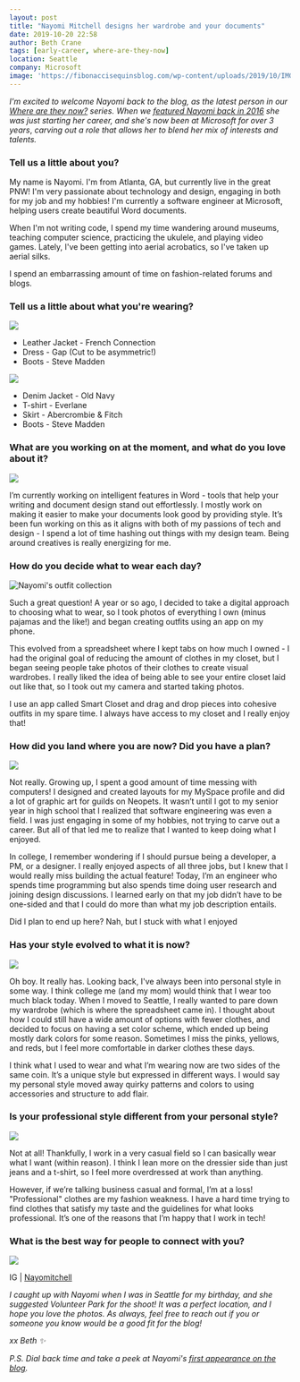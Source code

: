 ```yaml
---
layout: post
title: "Nayomi Mitchell designs her wardrobe and your documents"
date: 2019-10-20 22:58
author: Beth Crane
tags: [early-career, where-are-they-now]
location: Seattle
company: Microsoft
image: 'https://fibonaccisequinsblog.com/wp-content/uploads/2019/10/IMG_6339.jpg'
---
```


*I'm excited to welcome Nayomi back to the blog, as the latest person in our* [*Where are they now?*](https://fibonaccisequinsblog.com/tag/where-are-they-now/) *series. When we [featured Nayomi back in 2016](https://fibonaccisequinsblog.com/nayomi-mitchell/) she was just starting her career, and she's now been at Microsoft for over 3 years*, *carving out a role that allows her to blend her mix of interests and talents.*

### Tell us a little about you?

My name is Nayomi. I'm from Atlanta, GA, but currently live in the great PNW! I'm very passionate about technology and design, engaging in both for my job and my hobbies! I'm currently a software engineer at Microsoft, helping users create beautiful Word documents.

When I'm not writing code, I spend my time wandering around museums, teaching computer science, practicing the ukulele, and playing video games. Lately, I've been getting into aerial acrobatics, so I've taken up aerial silks.

I spend an embarrassing amount of time on fashion-related forums and blogs.

### Tell us a little about what you're wearing?

[![](https://fibonaccisequinsblog.com/wp-content/uploads/2019/10/IMG_6367-2-683x1024.jpg)](https://fibonaccisequinsblog.com/wp-content/uploads/2019/10/IMG_6367-2-683x1024.jpg)

- Leather Jacket - French Connection
- Dress - Gap (Cut to be asymmetric!)
- Boots - Steve Madden

[![](https://fibonaccisequinsblog.com/wp-content/uploads/2019/10/IMG_6456-683x1024.jpg)](https://fibonaccisequinsblog.com/wp-content/uploads/2019/10/IMG_6456-683x1024.jpg)

- Denim Jacket - Old Navy
- T-shirt - Everlane
- Skirt - Abercrombie & Fitch
- Boots - Steve Madden

### What are you working on at the moment, and what do you love about it?

[![](https://fibonaccisequinsblog.com/wp-content/uploads/2019/10/IMG_6384-1024x683.jpg)](https://fibonaccisequinsblog.com/wp-content/uploads/2019/10/IMG_6384-1024x683.jpg)

I’m currently working on intelligent features in Word - tools that help your writing and document design stand out effortlessly. I mostly work on making it easier to make your documents look good by providing style. It’s been fun working on this as it aligns with both of my passions of tech and design - I spend a lot of time hashing out things with my design team. Being around creatives is really energizing for me.

### How do you decide what to wear each day?

![Nayomi's outfit collection](https://scontent-lga3-1.xx.fbcdn.net/v/t1.15752-9/72269733_547477192670168_1461443672791842816_n.png?_nc_cat=102&_nc_oc=AQmrmBcCm34EjO6AsP_MCZl2IEdl15RNl7RhzQ18_g-TmyPnLXZ4an0gPvHNJ_zv-F0&_nc_ht=scontent-lga3-1.xx&oh=2f4b50519924bd28f747ad9b12ee8206&oe=5E195CDC)

Such a great question! A year or so ago, I decided to take a 
digital approach to choosing what to wear, so I took photos of everything I own 
(minus pajamas and the like!) and began creating outfits using an app on my 
phone.

This evolved from a spreadsheet where I kept tabs on how much I owned - I had the original goal of reducing the amount of clothes in my closet, but I began seeing people take photos of their clothes to create visual wardrobes. I really liked the idea of being able to see your entire closet laid out like that, so I took out my camera and started taking photos.

I use an app called Smart Closet and drag and drop pieces 
into cohesive outfits in my spare time. I always have access to my closet and I 
really enjoy that!

### How did you land where you are now? Did you have a plan?

[![](https://fibonaccisequinsblog.com/wp-content/uploads/2019/10/IMG_6374-2-1024x683.jpg)](https://fibonaccisequinsblog.com/wp-content/uploads/2019/10/IMG_6374-2-1024x683.jpg)

Not really. Growing up, I spent a good amount of time messing with computers! I designed and created layouts for my MySpace profile and did a lot of graphic art for guilds on Neopets. It wasn’t until I got to my senior year in high school that I realized that software engineering was even a field. I was just engaging in some of my hobbies, not trying to carve out a career. But all of that led me to realize that I wanted to keep doing what I enjoyed.

In college, I remember wondering if I should pursue being a developer, a PM, or a designer. I really enjoyed aspects of all three jobs, but I knew that I would really miss building the actual feature! Today, I’m an engineer who spends time programming but also spends time doing user research and joining design discussions. I learned early on that my job didn’t have to be one-sided and that I could do more than what my job description entails.

Did I plan to end up here? Nah, but I stuck with what I enjoyed

### Has your style evolved to what it is now?

[![](https://fibonaccisequinsblog.com/wp-content/uploads/2019/10/IMG_6398-683x1024.jpg)](https://fibonaccisequinsblog.com/wp-content/uploads/2019/10/IMG_6398-683x1024.jpg)

Oh boy. It really has. Looking back, I've always been into personal style in some way. I think college me (and my mom) would think that I wear too much black today. When I moved to Seattle, I really wanted to pare down my wardrobe (which is where the spreadsheet came in). I thought about how I could still have a wide amount of options with fewer clothes, and decided to focus on having a set color scheme, which ended up being mostly dark colors for some reason. Sometimes I miss the pinks, yellows, and reds, but I feel more comfortable in darker clothes these days.

I think what I used to wear and what I’m wearing now are two sides of the same coin. It’s a unique style but expressed in different ways. I would say my personal style moved away quirky patterns and colors to using accessories and structure to add flair.

### Is your professional style different from your personal style?

[![](https://fibonaccisequinsblog.com/wp-content/uploads/2019/10/IMG_6362-683x1024.jpg)](https://fibonaccisequinsblog.com/wp-content/uploads/2019/10/IMG_6362-683x1024.jpg)

Not at all! Thankfully, I work in a very casual field so I 
can basically wear what I want (within reason). I think I lean more on the 
dressier side than just jeans and a t-shirt, so I feel more overdressed at work 
than anything.

However, if we’re talking business casual and formal, I’m at 
a loss! "Professional" clothes are my fashion weakness. I have a hard time 
trying to find clothes that satisfy my taste and the guidelines for what looks 
professional. It’s one of the reasons that I’m happy that I work in tech!

### What is the best way for people to connect with you?

[![](https://fibonaccisequinsblog.com/wp-content/uploads/2019/10/IMG_6418-1024x683.jpg)](https://fibonaccisequinsblog.com/wp-content/uploads/2019/10/IMG_6418-1024x683.jpg)

IG \| [Nayomitchell](https://www.instagram.com/Nayomitchell/)

*I caught up with Nayomi when I was in Seattle for my birthday, and she suggested Volunteer Park for the shoot! It was a perfect location, and I hope you love the photos. As always, feel free to reach out if you or someone you know would be a good fit for the blog!*

*xx 
Beth ✨*

*P.S. Dial back time and take a peek at Nayomi's [first appearance on the blog](https://fibonaccisequinsblog.com/nayomi-mitchell/).*
